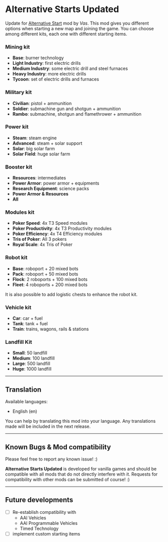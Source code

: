 # Alternative Starts Updated
Update for [Alternative Start](https://mods.factorio.com/mod/AlternativeStart) mod by *Vas*.
This mod gives you different options when starting a new map and joining the game. You can choose among different kits, each one with different starting items. 

### Mining kit

- **Base**: burner technology
- **Light Industry**: first electric drills
- **Medium Industry**: some electric drill and steel furnaces
- **Heavy Industry**: more electric drills
- **Tycoon**: set of electric drills and furnaces

### Military kit

- **Civilian**: pistol + ammunition
- **Soldier**: submachine gun and shotgun + ammunition
- **Rambo**: submachine, shotgun and flamethrower + ammunition

### Power kit

- **Steam**: steam engine
- **Advanced**: steam + solar support
- **Solar**: big solar farm
- **Solar Field**: huge solar farm

### Booster kit

- **Resources**: intermediates
- **Power Armor**: power armor + equipments
- **Research Equipment**: science packs
- **Power Armor & Resources**
- **All**

### Modules kit

- **Poker Speed**: 4x T3 Speed modules
- **Poker Productivity**: 4x T3 Productivity modules
- **Poker Efficiency**: 4x T4 Efficiency modules
- **Tris of Poker**: All 3 pokers
- **Royal Scale**: 4x Tris of Poker

### Robot kit

- **Base**: roboport + 20 mixed bots
- **Pack**: roboport + 50 mixed bots
- **Flock**: 2 roboports + 100 mixed bots
- **Fleet**: 4 roboports + 200 mixed bots

It is also possible to add logistic chests to enhance the robot kit.

### Vehicle kit

- **Car**: car + fuel
- **Tank**: tank + fuel
- **Train**: trains, wagons, rails & stations

### Landfill Kit

- **Small**: 50 landfill
- **Medium**: 100 landfill
- **Large**: 500 landfill
- **Huge**: 1000 landfill

---

## Translation
Available languages:

- English (en)

You can help by translating this mod into your language. Any translations made will be included in the next release.

---

## Known Bugs & Mod compatibility
Please feel free to report any known issue! :)

**Alternative Starts Updated** is developed for vanilla games and should be compatible with all mods that do not directly interfere with it. Requests for compatibility with other mods can be submitted of course! :)

---

## Future developments
- [ ] Re-establish compatibility with
  - AAI Vehicles
  - AAI Programmable Vehicles
  - Timed Technology
- [ ] implement custom starting items